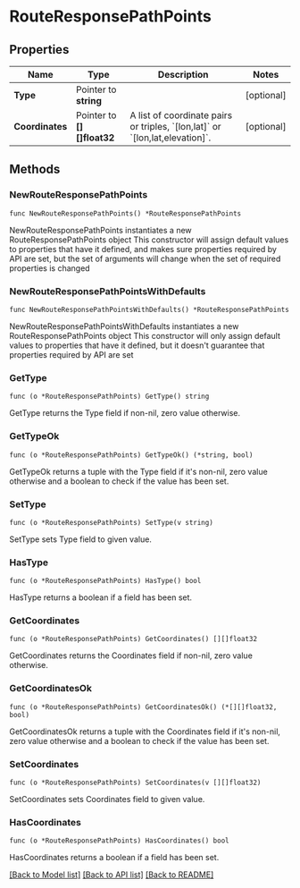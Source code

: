 # RouteResponsePathPoints

## Properties

Name | Type | Description | Notes
------------ | ------------- | ------------- | -------------
**Type** | Pointer to **string** |  | [optional] 
**Coordinates** | Pointer to **[][]float32** | A list of coordinate pairs or triples, &#x60;[lon,lat]&#x60; or &#x60;[lon,lat,elevation]&#x60;.  | [optional] 

## Methods

### NewRouteResponsePathPoints

`func NewRouteResponsePathPoints() *RouteResponsePathPoints`

NewRouteResponsePathPoints instantiates a new RouteResponsePathPoints object
This constructor will assign default values to properties that have it defined,
and makes sure properties required by API are set, but the set of arguments
will change when the set of required properties is changed

### NewRouteResponsePathPointsWithDefaults

`func NewRouteResponsePathPointsWithDefaults() *RouteResponsePathPoints`

NewRouteResponsePathPointsWithDefaults instantiates a new RouteResponsePathPoints object
This constructor will only assign default values to properties that have it defined,
but it doesn't guarantee that properties required by API are set

### GetType

`func (o *RouteResponsePathPoints) GetType() string`

GetType returns the Type field if non-nil, zero value otherwise.

### GetTypeOk

`func (o *RouteResponsePathPoints) GetTypeOk() (*string, bool)`

GetTypeOk returns a tuple with the Type field if it's non-nil, zero value otherwise
and a boolean to check if the value has been set.

### SetType

`func (o *RouteResponsePathPoints) SetType(v string)`

SetType sets Type field to given value.

### HasType

`func (o *RouteResponsePathPoints) HasType() bool`

HasType returns a boolean if a field has been set.

### GetCoordinates

`func (o *RouteResponsePathPoints) GetCoordinates() [][]float32`

GetCoordinates returns the Coordinates field if non-nil, zero value otherwise.

### GetCoordinatesOk

`func (o *RouteResponsePathPoints) GetCoordinatesOk() (*[][]float32, bool)`

GetCoordinatesOk returns a tuple with the Coordinates field if it's non-nil, zero value otherwise
and a boolean to check if the value has been set.

### SetCoordinates

`func (o *RouteResponsePathPoints) SetCoordinates(v [][]float32)`

SetCoordinates sets Coordinates field to given value.

### HasCoordinates

`func (o *RouteResponsePathPoints) HasCoordinates() bool`

HasCoordinates returns a boolean if a field has been set.


[[Back to Model list]](../README.md#documentation-for-models) [[Back to API list]](../README.md#documentation-for-api-endpoints) [[Back to README]](../README.md)


